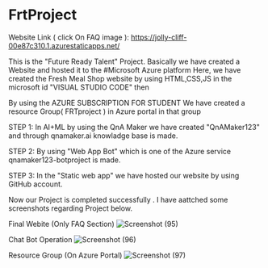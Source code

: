 # FrtProject  

Website Link ( click On FAQ image ): https://jolly-cliff-00e87c310.1.azurestaticapps.net/

This is the "Future Ready Talent" Project. Basically we have created a Website and hosted it to the #Microsoft Azure platform 
Here, we have created the Fresh Meal Shop website by using HTML,CSS,JS in the microsoft id "VISUAL STUDIO CODE" then

By using the AZURE SUBSCRIPTION FOR STUDENT We have created a resource Group( FRTproject ) in Azure portal in that group 

STEP 1: In AI+ML by using the QnA Maker we have created "QnAMaker123" and  through qnamaker.ai knowladge base is made.

STEP 2: By using "Web App Bot" which is one of the Azure service qnamaker123-botproject is made.

STEP 3: In the "Static web app" we have hosted our website by using GitHub account. 

Now our Project is completed successfully .
I have  aattched some screenshots regarding Project below.





Final Webite (Only FAQ Section)
![Screenshot (95)](https://user-images.githubusercontent.com/94169726/160793857-f25bbb6b-8aa4-48df-80d7-63c623f6887f.png)


Chat Bot Operation
![Screenshot (96)](https://user-images.githubusercontent.com/94169726/160794642-8db19e27-a85e-4885-a46c-824726c65430.png)


Resource Group (On Azure Portal)
![Screenshot (97)](https://user-images.githubusercontent.com/94169726/160794675-66d6c5be-d7f9-4283-884f-e9430f12b30b.png)
